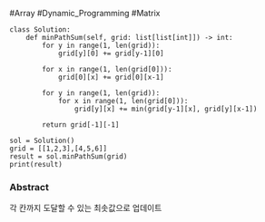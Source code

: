 #Array #Dynamic_Programming #Matrix

```run-python
class Solution:
    def minPathSum(self, grid: list[list[int]]) -> int:
        for y in range(1, len(grid)):
            grid[y][0] += grid[y-1][0]
            
        for x in range(1, len(grid[0])):
            grid[0][x] += grid[0][x-1]

        for y in range(1, len(grid)):
            for x in range(1, len(grid[0])):
                grid[y][x] += min(grid[y-1][x], grid[y][x-1])

        return grid[-1][-1]

sol = Solution()
grid = [[1,2,3],[4,5,6]]
result = sol.minPathSum(grid)
print(result)
```
### Abstract
각 칸까지 도달할 수 있는 최솟값으로 업데이트